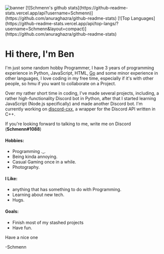  [golang]: https://golang.org/
 [discordcxx]: https://github.com/discord-cxx/discord-cxx

<img alt="banner" src="https://media.discordapp.net/attachments/755111236680548405/761311591974043658/logo-banner-blur.png?width=1440&height=504" />
[![Schmenn's github stats](https://github-readme-stats.vercel.app/api?username=Schmenn)](https://github.com/anuraghazra/github-readme-stats)
[![Top Languages](https://github-readme-stats.vercel.app/api/top-langs/?username=Schmenn&layout=compact)](https://github.com/anuraghazra/github-readme-stats)

# Hi there, I'm Ben

I'm just some random hobby Programmer, I have 3 years of programming experience in Python, JavaScript, HTML, [Go][golang] and some minor experience in other languages, I love coding in my free time, especially if it's with other people, so hmu if you want to collaborate on a Project.

Over my rather short time in coding, I've made several projects, including, a rather high-functionality Discord bot in Python, after that I started learning JavaScript (Node.js specifically) and made another Discord bot. I'm currently working on [discord-cxx][discordcxx], a wrapper for the Discord API written in C++.

If you're looking forward to talking to me, write me on Discord (**Schmenn#1088**)


#### Hobbies:

* Programming ._.
* Being kinda annoying.
* Casual Gaming once in a while.
* Photography.

#### I Like:

* anything that has something to do with Programming.
* Learning about new tech.
* Hugs.

#### Goals:

* Finish most of my stashed projects
* Have fun.

Have a nice one

-Schmenn
